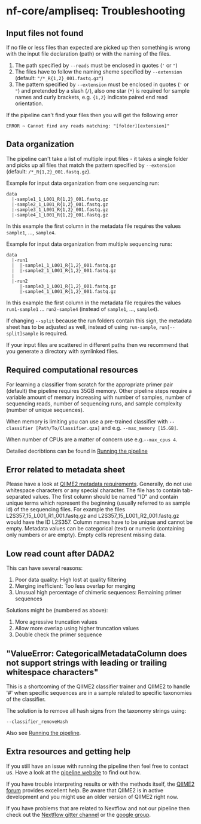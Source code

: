 # nf-core/ampliseq: Troubleshooting

## Input files not found

If no file or less files than expected are picked up then something is wrong with the input file declaration (path) or with the naming of the files.

1. The path specified by `--reads` must be enclosed in quotes (`'` or `"`)
2. The files have to follow the naming sheme specified by `--extension` (default: `"/*_R{1,2}_001.fastq.gz"`)
3. The pattern specified by `--extension` must be enclosed in quotes (`'` or `"`) and pretended by a slash (`/`), also one star (`*`) is required for sample names and curly brackets, e.g. `{1,2}` indicate paired end read orientation.

If the pipeline can't find your files then you will get the following error

```
ERROR ~ Cannot find any reads matching: "[folder][extension]"
```


## Data organization
The pipeline can't take a list of multiple input files - it takes a single folder and picks up all files that match the pattern specified by `--extension` (default: `/*_R{1,2}_001.fastq.gz`).

Example for input data organization from one sequencing run:
```
data
  |-sample1_1_L001_R{1,2}_001.fastq.gz
  |-sample2_1_L001_R{1,2}_001.fastq.gz
  |-sample3_1_L001_R{1,2}_001.fastq.gz
  |-sample4_1_L001_R{1,2}_001.fastq.gz
```

In this example the first column in the metadata file requires the values `sample1`, ..., `sample4`.


Example for input data organization from multiple sequencing runs:
```
data
  |-run1
  |  |-sample1_1_L001_R{1,2}_001.fastq.gz
  |  |-sample2_1_L001_R{1,2}_001.fastq.gz
  |
  |-run2
     |-sample3_1_L001_R{1,2}_001.fastq.gz
     |-sample4_1_L001_R{1,2}_001.fastq.gz
```

In this example the first column in the metadata file requires the values `run1-sample1` ... `run2-sample4` (instead of `sample1`, ..., `sample4`).

If changing `--split` because the run folders contain this sign, the metadata sheet has to be adjusted as well, instead of using `run-sample`, `run[--split]sample` is required.

If your input files are scattered in different paths then we recommend that you generate a directory with symlinked files.


## Required computational resources

For learning a classifier from scratch for the appropriate primer pair (default) the pipeline requires 35GB memory. Other pipeline steps require a variable amount of memory increasing with number of samples, number of sequencing reads, number of sequencing runs, and sample complexity (number of unique sequences).

When memory is limiting you can use a pre-trained classifier with `--classifier [Path/To/Classifier.qza]` and e.g. `--max_memory [15.GB]`.

When number of CPUs are a matter of concern use e.g.`--max_cpus 4`.

Detailed decribtions can be found in [Running the pipeline](usage.md)

## Error related to metadata sheet

Please have a look at [QIIME2 metadata requirements](https://docs.qiime2.org/2018.6/tutorials/metadata). 
Generally, do not use whitespace characters or any special character.
The file has to contain tab-separated values. The first column should be named "ID" and contain unique terms which represent the beginning (usually referred to as sample id) of the sequencing files. 
For example the files L2S357_15_L001_R1_001.fastq.gz and L2S357_15_L001_R2_001.fastq.gz would have the ID L2S357.
Column names have to be unique and cannot be empty. Metadata values can be categorical (text) or numeric (containing only numbers or are empty). Empty cells represent missing data.

## Low read count after DADA2
This can have several reasons:
1. Poor data quality: High lost at quality filtering
2. Merging inefficient: Too less overlap for merging
3. Unusual high percentage of chimeric sequences: Remaining primer sequences

Solutions might be (numbered as above):
1. More agressive truncation values
2. Allow more overlap using higher truncation values
3. Double check the primer sequence

## "ValueError: CategoricalMetadataColumn does not support strings with leading or trailing whitespace characters"
This is a shortcoming of the QIIME2 classifier trainer and QIIME2 to handle '#' when specific sequences are in a sample related to specific taxonomies of the classifier. 

The solution is to remove all hash signs from the taxonomy strings using:

`--classifier_removeHash`

Also see [Running the pipeline](usage.md).

## Extra resources and getting help
If you still have an issue with running the pipeline then feel free to contact us.
Have a look at the [pipeline website](https://github.com/nf-core/ampliseq) to find out how.

If you have trouble interpreting results or with the methods itself, the [QIIME2 forum](https://forum.qiime2.org/) provides excellent help. Be aware that QIIME2 is in active development and you might use an older version of QIIME2 right now. 

If you have problems that are related to Nextflow and not our pipeline then check out the [Nextflow gitter channel](https://gitter.im/nextflow-io/nextflow) or the [google group](https://groups.google.com/forum/#!forum/nextflow).

